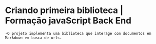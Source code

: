 # Criando primeira biblioteca | Formação javaScript Back End 
    -O projeto implementa uma biblioteca que interage com documentos em Markdown em busca de urls.
